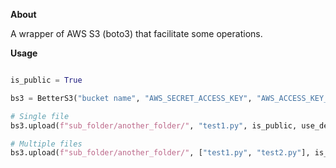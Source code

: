 **About**

A wrapper of AWS S3 (boto3) that facilitate some operations. 

**Usage**

```python 

is_public = True

bs3 = BetterS3("bucket name", "AWS_SECRET_ACCESS_KEY", "AWS_ACCESS_KEY_ID", "AWS_REGION")

# Single file
bs3.upload(f"sub_folder/another_folder/", "test1.py", is_public, use_default_progress_bar=True)

# Multiple files
bs3.upload(f"sub_folder/another_folder/", ["test1.py", "test2.py"], is_public)
```

